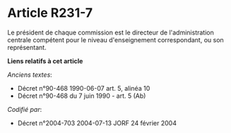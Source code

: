 # Article R231-7

Le président de chaque commission est le directeur de l'administration centrale compétent pour le niveau d'enseignement
correspondant, ou son représentant.

**Liens relatifs à cet article**

_Anciens textes_:

  - Décret n°90-468 1990-06-07 art. 5, alinéa 10
  - Décret n°90-468 du 7 juin 1990 - art. 5 (Ab)

_Codifié par_:

  - Décret n°2004-703 2004-07-13 JORF 24 février 2004
